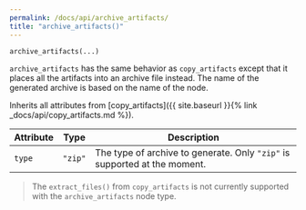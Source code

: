 ```yaml
---
permalink: /docs/api/archive_artifacts/
title: "archive_artifacts()"
---
```


```python
archive_artifacts(...)
```

`archive_artifacts` has the same behavior as `copy_artifacts` except that it places all the artifacts into an archive file instead. The name of the generated archive is based on the name of the node.

Inherits all attributes from [copy_artifacts]({{ site.baseurl }}{% link _docs/api/copy_artifacts.md %}).

| Attribute | Type | Description |
|-----------|------|-------------|
| `type` | `"zip"` | The type of archive to generate. Only `"zip"` is supported at the moment. |

> The `extract_files()` from `copy_artifacts` is not currently supported with the `archive_artifacts` node type.

